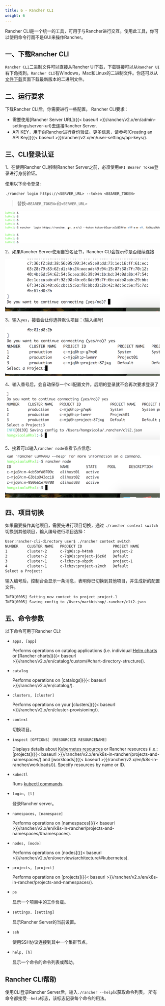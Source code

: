 ```yaml
---
title: 6 - Rancher CLI
weight: 6
---
```


Rancher CLI是一个统一的工具，可用于与Rancher进行交互。使用此工具，你可以使用命令行而不是GUI来操作Rancher。

## 一、下载Rancher CLI

`Rancher CLI`二进制文件可以直接从Rancher UI下载，下载链接可以从`Rancher UI`右下角找到。`Rancher CLI`有Windows，Mac和Linux的二进制文件。你还可以从[文件下载](/docs/rancher/v2.x/cn/installation/download/)页面下载最新版本的二进制文件。

## 二、运行要求

下载Rancher CLI后，你需要进行一些配置。 Rancher CLI要求：

- 需要使用[Rancher Server URL]({{< baseurl >}}/rancher/v2.x/en/admin-settings/server-url)去连接Rancher Server.
- API KEY，用于向Rancher进行身份验证。更多信息，请参考[Creating an API Key]({{< baseurl >}}/rancher/v2.x/en/user-settings/api-keys/).

## 三、CLI登录认证

​1、在使用Rancher CLI控制Rancher Server之前，必须使用`API Bearer Token`登录进行身份验证。

使用以下命令登录:

```
./rancher login https://<SERVER_URL> --token <BEARER_TOKEN>
```

> 替换`<BEARER_TOKEN>`和`<SERVER_URL>`

![image-20180818181947065](_index.assets/image-20180818181947065.png)

2、如果Rancher Server使用自签名证书，Rancher CLI会提示你是否继续连接

![image-20180818182047812](_index.assets/image-20180818182047812.png)

3、输入`yes`，接着会让你选择默认项目：(输入编号)

![image-20180818182216104](_index.assets/image-20180818182216104.png)

4、输入番号后，会自动保存一个cli配置文件，后期的登录就不会再次要求登录了

![image-20180818182343843](_index.assets/image-20180818182343843.png)

5、接着可以输入`rancher node`查看节点信息:

![image-20180818182501263](_index.assets/image-20180818182501263.png)

## 四、项目切换

如果需要操作其他项目，需要先进行项目切换，通过 `./rancher context switch` 切换到其他项目，输入编号进行项目选择：

```
User:rancher-cli-directory user$ ./rancher context switch
NUMBER    CLUSTER NAME   PROJECT ID              PROJECT NAME
1         cluster-2      c-7q96s:p-h4tmb         project-2
2         cluster-2      c-7q96s:project-j6z6d   Default
3         cluster-1      c-lchzv:p-xbpdt         project-1
4         cluster-1      c-lchzv:project-s2mch   Default
Select a Project:
```

输入编号后，控制台会显示一条消息，表明你已切换到其他项目，并生成新的配置文件。

```
INFO[0005] Setting new context to project project-1
INFO[0005] Saving config to /Users/markbishop/.rancher/cli2.json
```

## 五、命令参数

以下命令可用于Rancher CLI:

- `apps, [app]`

    Performs operations on catalog applications (i.e. individual [Helm charts](https://docs.helm.sh/developing_charts/) or [Rancher charts]({{< baseurl >}}/rancher/v2.x/en/catalog/custom/#chart-directory-structure)).

- `catalog`

    Performs operations on [catalogs]({{< baseurl >}}/rancher/v2.x/en/catalog/).

- `clusters, [cluster]`

    Performs operations on your [clusters]({{< baseurl >}}/rancher/v2.x/en/cluster-provisioning/).

- `context`

    切换项目。

- `inspect [OPTIONS] [RESOURCEID RESOURCENAME]`

    Displays details about [Kubernetes resources](https://kubernetes.io/docs/reference/kubectl/cheatsheet/#resource-types) or Rancher resources (i.e.: [projects]({{< baseurl >}}/rancher/v2.x/en/k8s-in-rancher/projects-and-namespaces/) and [workloads]({{< baseurl >}}/rancher/v2.x/en/k8s-in-rancher/workloads/)). Specify resources by name or ID.

- `kubectl`

    Runs [kubectl commands](https://kubernetes.io/docs/reference/kubectl/overview/#operations).

- `login, [l]`

    登录Rancher server。

- `namespaces, [namespace]`

    Performs operations on [namespaces]({{< baseurl >}}/rancher/v2.x/en/k8s-in-rancher/projects-and-namespaces/#namespaces).

- `nodes, [node]`

    Performs operations on [nodes]({{< baseurl >}}/rancher/v2.x/en/overview/architecture/#kubernetes).

- `projects, [project]`

    Performs operations on [projects]({{< baseurl >}}/rancher/v2.x/en/k8s-in-rancher/projects-and-namespaces/).

- `ps`

    显示一个项目中的工作负载。

- `settings, [setting]`

    显示Rancher Server的当前设置。

- `ssh`

    使用SSH协议连接到其中一个集群节点。

- `help, [h]`

    显示一个命令的命令列表或帮助。

## Rancher CLI帮助

使用CLI登录Rancher Server后，输入`./rancher --help`以获取命令列表。  所有命令都接受`--help`标志，该标志记录每个命令的用法。